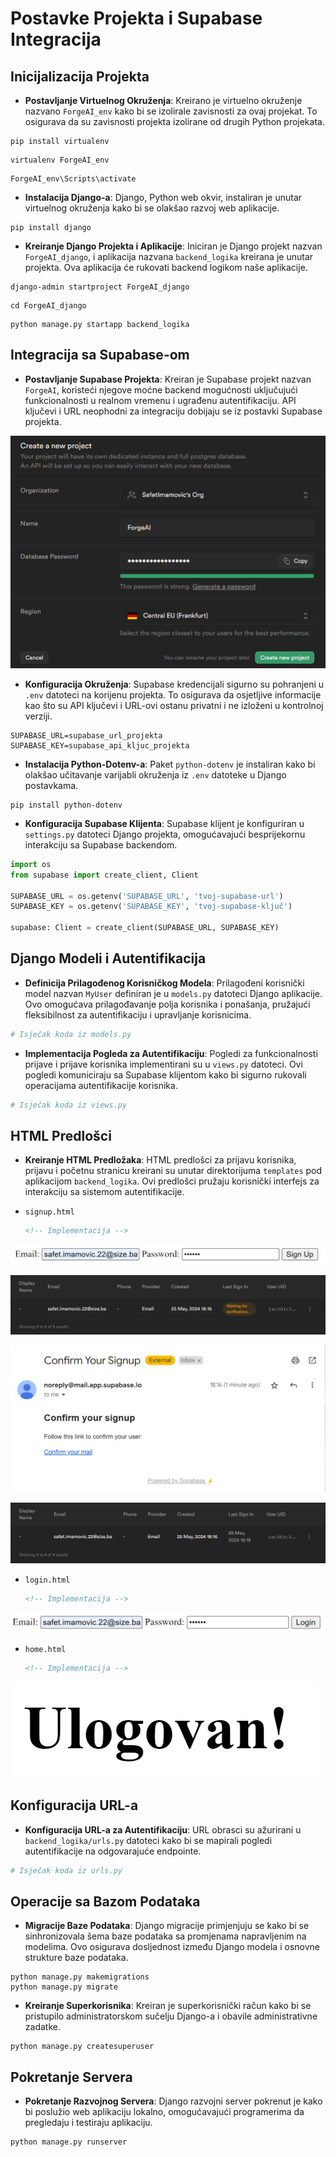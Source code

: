 # Postavke Projekta i Supabase Integracija

## Inicijalizacija Projekta

- **Postavljanje Virtuelnog Okruženja**: Kreirano je virtuelno okruženje nazvano `ForgeAI_env` kako bi se izolirale zavisnosti za ovaj projekat. To osigurava da su zavisnosti projekta izolirane od drugih Python projekata.

```Shell
pip install virtualenv
```

```Shell
virtualenv ForgeAI_env
```

```Shell
ForgeAI_env\Scripts\activate
```

- **Instalacija Django-a**: Django, Python web okvir, instaliran je unutar virtuelnog okruženja kako bi se olakšao razvoj web aplikacije.

```Shell
pip install django
```

- **Kreiranje Django Projekta i Aplikacije**: Iniciran je Django projekt nazvan `ForgeAI_django`, i aplikacija nazvana `backend_logika` kreirana je unutar projekta. Ova aplikacija će rukovati backend logikom naše aplikacije.

```Shell
django-admin startproject ForgeAI_django
```

```Shell
cd ForgeAI_django
```

```Shell
python manage.py startapp backend_logika
```

## Integracija sa Supabase-om

- **Postavljanje Supabase Projekta**: Kreiran je Supabase projekt nazvan `ForgeAI`, koristeći njegove moćne backend mogućnosti uključujući funkcionalnosti u realnom vremenu i ugrađenu autentifikaciju. API ključevi i URL neophodni za integraciju dobijaju se iz postavki Supabase projekta.

![](../../images/Supabase_setup/1.png)

- **Konfiguracija Okruženja**: Supabase kredencijali sigurno su pohranjeni u `.env` datoteci na korijenu projekta. To osigurava da osjetljive informacije kao što su API ključevi i URL-ovi ostanu privatni i ne izloženi u kontrolnoj verziji.

```Shell
SUPABASE_URL=supabase_url_projekta
SUPABASE_KEY=supabase_api_kljuc_projekta
```

- **Instalacija Python-Dotenv-a**: Paket `python-dotenv` je instaliran kako bi olakšao učitavanje varijabli okruženja iz `.env` datoteke u Django postavkama.

```Shell
pip install python-dotenv
```

- **Konfiguracija Supabase Klijenta**: Supabase klijent je konfiguriran u `settings.py` datoteci Django projekta, omogućavajući besprijekornu interakciju sa Supabase backendom.

```python
import os
from supabase import create_client, Client

SUPABASE_URL = os.getenv('SUPABASE_URL', 'tvoj-supabase-url')
SUPABASE_KEY = os.getenv('SUPABASE_KEY', 'tvoj-supabase-ključ')

supabase: Client = create_client(SUPABASE_URL, SUPABASE_KEY)
```

## Django Modeli i Autentifikacija

- **Definicija Prilagođenog Korisničkog Modela**: Prilagođeni korisnički model nazvan `MyUser` definiran je u `models.py` datoteci Django aplikacije. Ovo omogućava prilagođavanje polja korisnika i ponašanja, pružajući fleksibilnost za autentifikaciju i upravljanje korisnicima.

```python
# Isječak koda iz models.py
```

- **Implementacija Pogleda za Autentifikaciju**: Pogledi za funkcionalnosti prijave i prijave korisnika implementirani su u `views.py` datoteci. Ovi pogledi komuniciraju sa Supabase klijentom kako bi sigurno rukovali operacijama autentifikacije korisnika.

```python
# Isječak koda iz views.py
```

## HTML Predlošci

- **Kreiranje HTML Predložaka**: HTML predlošci za prijavu korisnika, prijavu i početnu stranicu kreirani su unutar direktorijuma `templates` pod aplikacijom `backend_logika`. Ovi predlošci pružaju korisnički interfejs za interakciju sa sistemom autentifikacije.

- `signup.html`
  ```HTML
  <!-- Implementacija -->
  ```
  
![](../../images/Supabase_setup/2.png)

![](../../images/Supabase_setup/3.png)

![](../../images/Supabase_setup/4.png)

![](../../images/Supabase_setup/5.png)

- `login.html`
  ```HTML
  <!-- Implementacija -->
  ```

![](../../images/Supabase_setup/6.png)

- `home.html`
  ```HTML
  <!-- Implementacija -->
  ```

![](../../images/Supabase_setup/7.png)

## Konfiguracija URL-a

- **Konfiguracija URL-a za Autentifikaciju**: URL obrasci su ažurirani u `backend_logika/urls.py` datoteci kako bi se mapirali pogledi autentifikacije na odgovarajuće endpointe.

```python
# Isječak koda iz urls.py
```

## Operacije sa Bazom Podataka

- **Migracije Baze Podataka**: Django migracije primjenjuju se kako bi se sinhronizovala šema baze podataka sa promjenama napravljenim na modelima. Ovo osigurava dosljednost između Django modela i osnovne strukture baze podataka.

```Shell
python manage.py makemigrations
python manage.py migrate
```

- **Kreiranje Superkorisnika**: Kreiran je superkorisnički račun kako bi se pristupilo administratorskom sučelju Django-a i obavile administrativne zadatke.

```Shell
python manage.py createsuperuser
```

## Pokretanje Servera

- **Pokretanje Razvojnog Servera**: Django razvojni server pokrenut je kako bi poslužio web aplikaciju lokalno, omogućavajući programerima da pregledaju i testiraju aplikaciju.

```Shell
python manage.py runserver
```
